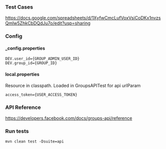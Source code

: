 ### Test Cases
https://docs.google.com/spreadsheets/d/1XyfwCmcLufVoxVsiCoDKx1nvzsQmlw5ZhkCbDQdJu7o/edit?usp=sharing

### Config
#### _config.properties
```
DEV.user_id={GROUP_ADMIN_USER_ID}
DEV.group_id={GROUP_ID}
```
#### local.properties
Resource in classpath. Loaded in GroupsAPITest for api urlParam
```
access_token={USER_ACCESS_TOKEN}
```

### API Reference
https://developers.facebook.com/docs/groups-api/reference

### Run tests
```
mvn clean test -Dsuite=api
```

